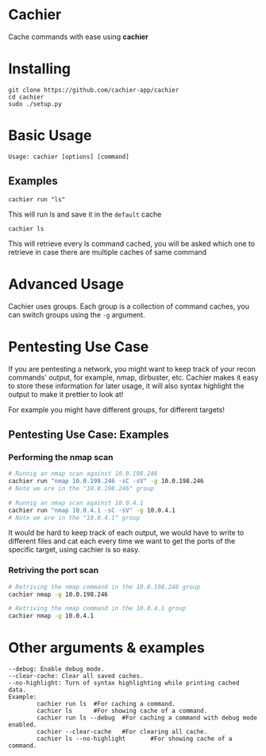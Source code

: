
# Cachier

Cache commands with ease using **cachier**

# Installing

```
git clone https://github.com/cachier-app/cachier
cd cachier
sudo ./setup.py
```

# Basic Usage

```
Usage: cachier [options] [command]
```

## Examples

```
cachier run "ls" 
```
This will run ls and save it in the `default` cache

```
cachier ls
```
This will retrieve every ls command cached, you will be asked which one to retrieve in case there are multiple caches of same command

# Advanced Usage

Cachier uses groups. Each group is a collection of command caches, you can switch groups using the `-g` argument.

# Pentesting Use Case

If you are pentesting a network, you might want to keep track of your recon commands' output, for example, nmap, dirbuster, etc. Cachier makes it easy to store these information for later usage, it will also syntax highlight the output to make it prettier to look at!

For example you might have different groups, for different targets!

## Pentesting Use Case: Examples

### Performing the nmap scan

```bash
# Runnig an nmap scan against 10.0.198.246
cachier run "nmap 10.0.198.246 -sC -sV" -g 10.0.198.246
# Note we are in the "10.0.198.246" group

# Runnig an nmap scan against 10.0.4.1
cachier run "nmap 10.0.4.1 -sC -sV" -g 10.0.4.1
# Note we are in the "10.0.4.1" group
```

It would be hard to keep track of each output, we would have to write to different files and cat each every time we want to get the ports of the specific target, using cachier is so easy.

### Retriving the port scan

```bash
# Retriving the nmap command in the 10.0.198.246 group
cachier nmap -g 10.0.198.246

# Retriving the nmap command in the 10.0.4.1 group
cachier nmap -g 10.0.4.1
```

# Other arguments & examples

```
--debug: Enable debug mode.
--clear-cache: Clear all saved caches.
--no-highlight: Turn of syntax highlighting while printing cached data.
Example:
        cachier run ls  #For caching a command.
        cachier ls      #For showing cache of a command.
        cachier run ls --debug  #For caching a command with debug mode enabled.
        cachier --clear-cache   #For clearing all cache.
        cachier ls --no-highlight       #For showing cache of a command.
```
